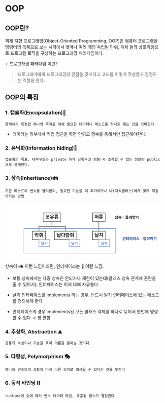 # OOP

## OOP란?

객체 지향 프로그래밍(Object-Oriented Programming, OOP)은 컴퓨터 프로그램을 명령어의 목록으로 보는 시각에서 벗어나 여러 개의 독립된 단위, 
객체 들의 상호작용으로 프로그램 로직을 구성하는 프로그래밍 패러다임이다.

💡 프로그래밍 패러다임 이란?
>프로그래머에게 프로그래밍의 관점을 갖게하고 코드를 어떻게 작성할지 결정하는 역할을 한다.

## OOP의 특징

### 1. 캡슐화(Encapsulation)💊

    한객체가 특정한 하나의 목적을 위해 필요한 데이터나 메소드를 하나로 묶는 것을 의미한다.

- 데이터는 외부에서 직접 접근을 하면 안되고 함수를 통해서만 접근해야한다.

### 2. 은닉화(Information hiding)🥷

    캡슐화의 목표. 내부구조는 private 하게 감춰두고 외붕-서 조작할 수 있는 정보만 public으로 공개한다.

### 3. 상속(Inheritance)👪

    기존 메소드와 변수를 물려받되, 필요한 기능을 더 추가하거나 나(자식클래스)에게 맞게 재정의하는 방법

<img src="photo.png">

상속이 👪 이런 느낌이라면, 인터페이스는 👬 이런 느낌.

- 보통 상속에서는 다중 상속은 안되거나 제한이 있는데(클래스 상속 관계에 혼란을 줄 수 있어서), 인터페이스는 이에 대해 자유롭다

- 날기 인터페이스를 implements 하는 경우, 반드시 날기 인터페이스에 있는 메소드를 정의해야 한다

- 인터페이스의 경우 implements된 모든 클래스 객체를 하나로 묶어서 한번에 명령 할 수 있다 → 짱 편함

### 4. 추상화, Abstraction ⛰️

    공통의 속성이나 기능을 묶어 이름을 붙이는 것이다

### 5. 다형성, Polymorphism 🎭

    하나의 변수명이 상황에 따라 다른 의미로 해석될 수 있다는 것을 뜻한다

### 6. 동적 바인딩 ⛓️

    runtime에 값에 따라 변수 데이터 타입, 호출될 함수가 결정된다